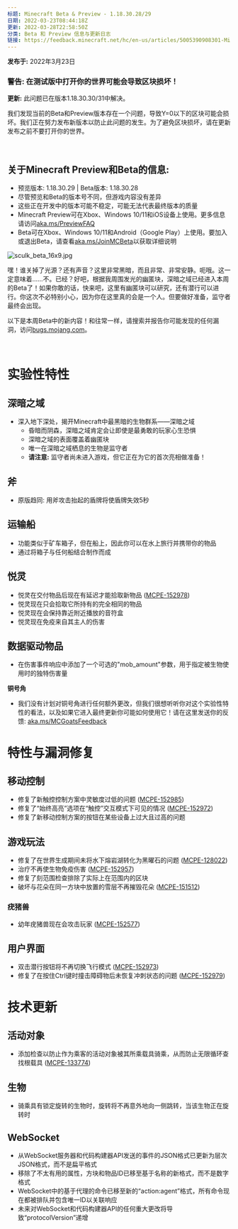```yaml
---
标题: Minecraft Beta & Preview - 1.18.30.28/29
日期: 2022-03-23T08:44:18Z
更新: 2022-03-28T22:58:50Z
分类: Beta 和 Preview 信息与更新日志
链接: https://feedback.minecraft.net/hc/en-us/articles/5005390908301-Minecraft-Beta-Preview-1-18-30-28-29
---
```


**发布于:** 2022年3月23日

### **警告: 在测试版中打开你的世界可能会导致区块损坏！**

**更新:** 此问题已在版本1.18.30.30/31中解决。

我们发现当前的Beta和Preview版本存在一个问题，导致Y=0以下的区块可能会损坏。我们正在努力发布新版本以防止此问题的发生。为了避免区块损坏，请在更新发布之前不要打开你的世界。

 

## 关于Minecraft Preview和Beta的信息: 

- 预览版本: 1.18.30.29 \| Beta版本: 1.18.30.28
- 尽管预览和Beta的版本号不同，但游戏内容没有差异
- 这些正在开发中的版本可能不稳定，可能无法代表最终版本的质量
- Minecraft Preview可在Xbox、Windows 10/11和iOS设备上使用。更多信息请访问[aka.ms/PreviewFAQ](http://aka.ms/PreviewFAQ)
- Beta可在Xbox、Windows 10/11和Android（Google Play）上使用。要加入或退出Beta，请查看[aka.ms/JoinMCBeta](https://aka.ms/JoinMCBeta)以获取详细说明

![sculk_beta_16x9.jpg](https://feedback.minecraft.net/hc/article_attachments/5005341013389/sculk_beta_16x9.jpg)

嘿！谁关掉了光源？还有声音？这里非常黑暗，而且非常、非常安静。呃哦。这一定意味着……不。已经？好吧，根据我周围发光的幽匿块，深暗之域已经进入本周的Beta了！如果你敢的话，快来吧，这里有幽匿块可以研究，还有潜行可以进行。你这次不必特别小心，因为你在这里真的会是一个人。但要做好准备，监守者最终会出现。

以下是本周Beta中的新内容！和往常一样，请搜索并报告你可能发现的任何漏洞，访问[bugs.mojang.com](http://bugs.mojang.com/)。

 

# **实验性特性**

## **深暗之域**

- 深入地下深处，揭开Minecraft中最黑暗的生物群系——深暗之域
  - 昏暗而阴森，深暗之域肯定会让即使是最勇敢的玩家心生恐惧
  - 深暗之域的表面覆盖着幽匿块
  - 唯一在深暗之域栖息的生物是监守者
  - **请注意:** 监守者尚未进入游戏，但它正在为它的首次亮相做准备！

## **斧**

- 原版趋同: 用斧攻击抬起的盾牌将使盾牌失效5秒

## **运输船**

- 功能类似于矿车箱子，但在船上，因此你可以在水上旅行并携带你的物品
- 通过将箱子与任何船结合制作而成

## **悦灵**

- 悦灵在交付物品后现在有延迟才能拾取新物品 ([MCPE-152978](https://bugs.mojang.com/browse/MCPE-152978))
- 悦灵现在只会拾取它所持有的完全相同的物品
- 悦灵现在会保持靠近附近播放的音符盒
- 悦灵现在免疫来自其主人的伤害

## **数据驱动物品**

- 在伤害事件响应中添加了一个可选的"mob_amount"参数，用于指定被生物使用时的独特伤害量

**铜号角**

- 我们没有计划对铜号角进行任何额外更改，但我们很想听听你对这个实验性特性的看法，以及如果它进入最终更新你可能如何使用它！请在这里发送你的反馈: [aka.ms/MCGoatsFeedback](https://aka.ms/MCGoatsFeedback)

# **特性与漏洞修复**

## **移动控制**

- 修复了新触控控制方案中灵敏度过低的问题 ([MCPE-152985](https://bugs.mojang.com/browse/MCPE-152985))
- 修复了“始终高亮”选项在“触控”交互模式下可见的情况 ([MCPE-152972](https://bugs.mojang.com/browse/MCPE-152972))
- 修复了新移动控制方案的按钮在某些设备上过大且过高的问题

## **游戏玩法**

- 修复了在世界生成期间未将水下熔岩湖转化为黑曜石的问题 ([MCPE-128022](https://bugs.mojang.com/browse/MCPE-128022))
- 治疗不再使生物免疫伤害 ([MCPE-152957](https://bugs.mojang.com/browse/MCPE-152957))
- 修复了刻范围检查排除了实际上在范围内的区块
- 破坏与花朵在同一方块中放置的雪层不再摧毁花朵 ([MCPE-151512](https://bugs.mojang.com/browse/MCPE-151512))

### **疣猪兽**

- 幼年疣猪兽现在会攻击玩家 ([MCPE-152577](https://bugs.mojang.com/browse/MCPE-152577))

## **用户界面**

- 双击潜行按钮将不再切换飞行模式 ([MCPE-152973](https://bugs.mojang.com/browse/MCPE-152973))
- 修复了在按住Ctrl键时撞击障碍物后未恢复冲刺状态的问题 ([MCPE-152979](https://bugs.mojang.com/browse/MCPE-152979))

# **技术更新**

## **活动对象**

- 添加检查以防止作为乘客的活动对象被其所乘载具骑乘，从而防止无限循环查找根载具 ([MCPE-133774](https://bugs.mojang.com/browse/MCPE-133774))

## **生物**

- 骑乘具有锁定旋转的生物时，旋转将不再意外地向一侧跳转，当该生物正在旋转时

## **WebSocket** 

- 从WebSocket服务器和代码构建器API发送的事件的JSON格式已更新为层次JSON格式，而不是扁平格式
- 移除了不太有用的属性，方块和物品ID已移至基于名称的新格式，而不是数字格式
- WebSocket中的基于代理的命令已移至新的“action:agent”格式，所有命令现在都被排队并包含唯一ID以关联响应
- 未来对WebSocket和代码构建器API的任何重大更改将导致“protocolVersion”递增